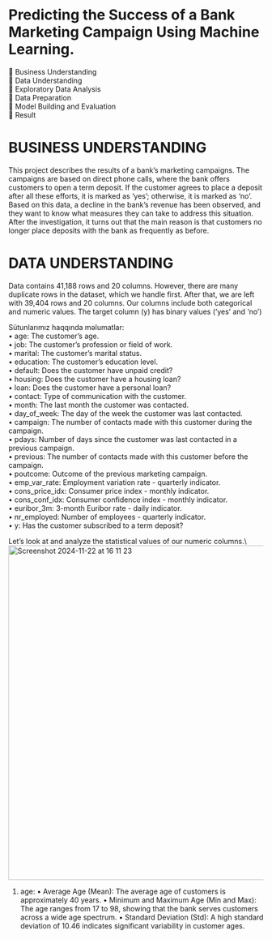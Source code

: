 # Predicting the Success of a Bank Marketing Campaign Using Machine Learning.
 Business Understanding\
 Data Understanding\
 Exploratory Data Analysis\
 Data Preparation\
 Model Building and Evaluation\
 Result


# BUSINESS UNDERSTANDING
This project describes the results of a bank’s marketing campaigns. The campaigns are based on direct phone calls, where the bank offers customers to open a term deposit. If the customer agrees to place a deposit after all these efforts, it is marked as ‘yes’; otherwise, it is marked as ‘no’. Based on this data, a decline in the bank’s revenue has been observed, and they want to know what measures they can take to address this situation.\
After the investigation, it turns out that the main reason is that customers no longer place deposits with the bank as frequently as before.


# DATA UNDERSTANDING
Data contains 41,188 rows and 20 columns. However, there are many duplicate rows in the dataset, which we handle first. After that, we are left with 39,404 rows and 20 columns. Our columns include both categorical and numeric values. The target column (y) has binary values (‘yes’ and ‘no’)

Sütunlarımız haqqında məlumatlar:\
	•	age: The customer’s age.\
	•	job: The customer’s profession or field of work.\
	•	marital: The customer’s marital status.\
	•	education: The customer’s education level.\
	•	default: Does the customer have unpaid credit?\
	•	housing: Does the customer have a housing loan?\
	•	loan: Does the customer have a personal loan?\
	•	contact: Type of communication with the customer.\
	•	month: The last month the customer was contacted.\
	•	day_of_week: The day of the week the customer was last contacted.\
	•	campaign: The number of contacts made with this customer during the campaign.\
	•	pdays: Number of days since the customer was last contacted in a previous campaign.\
	•	previous: The number of contacts made with this customer before the campaign.\
	•	poutcome: Outcome of the previous marketing campaign.\
	•	emp_var_rate: Employment variation rate - quarterly indicator.\
	•	cons_price_idx: Consumer price index - monthly indicator.\
	•	cons_conf_idx: Consumer confidence index - monthly indicator.\
	•	euribor_3m: 3-month Euribor rate - daily indicator.\
	•	nr_employed: Number of employees - quarterly indicator.\
	•	y: Has the customer subscribed to a term deposit?

Let’s look at and analyze the statistical values of our numeric columns.\ 
<img width="660" alt="Screenshot 2024-11-22 at 16 11 23" src="https://github.com/user-attachments/assets/6df465f9-93ea-4a06-b07e-619351599e6e">

1.	age:
	•	Average Age (Mean): The average age of customers is approximately 40 years.
	•	Minimum and Maximum Age (Min and Max): The age ranges from 17 to 98, showing that the bank serves customers across a wide age spectrum.
	•	Standard Deviation (Std): A high standard deviation of 10.46 indicates significant variability in customer ages.
